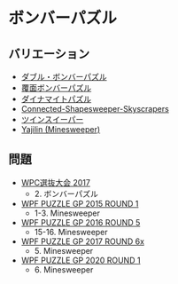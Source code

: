 # ボンバーパズル

## バリエーション
- [ダブル・ボンバーパズル](minesweeper-double.md)
- [覆面ボンバーパズル](minesweeper-encoded.md)
- [ダイナマイトパズル](minesweeper-pills.md)
- [Connected-Shapesweeper-Skyscrapers](shapesweeper-skyscrapers-connected.md)
- [ツインスイーパー](twinsweepers.md)
- [Yajilin (Minesweeper)](yajilin-minesweeper.md)

## 問題
- [WPC選抜大会 2017](../questions/jwpc2017.md)
	- 2\. ボンバーパズル
- [WPF PUZZLE GP 2015 ROUND 1](../questions/wpfpgp2015-1.md)
	- 1-3. Minesweeper
- [WPF PUZZLE GP 2016 ROUND 5](../questions/wpfpgp2016-5.md)
	- 15-16. Minesweeper
- [WPF PUZZLE GP 2017 ROUND 6x](../questions/wpfpgp2017-6x.md)
	- 5\. Minesweeper
- [WPF PUZZLE GP 2020 ROUND 1](../questions/wpfpgp2020-1.md)
	- 6\. Minesweeper
